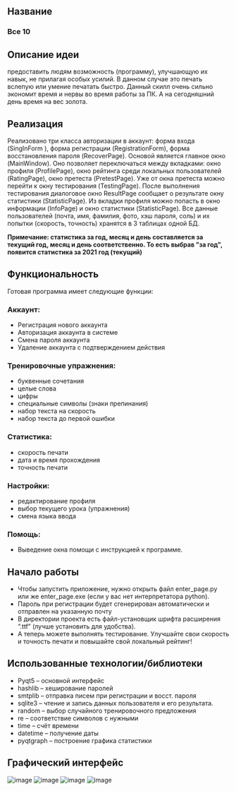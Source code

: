 ## Название
### Все 10
## Описание идеи
предоставить людям возможность (программу), улучшающую их навык, не прилагая особых усилий. В данном случае это печать вслепую или умение печатать быстро. Данный скилл очень сильно экономит время и нервы во время работы за ПК. А на сегодняшний день время на вес золота.

## Реализация
Реализовано три класса авторизации в аккаунт: форма входа (SingInForm
), форма регистрации (RegistrationForm), форма восстановления пароля (RecoverPage). Основой является главное окно (MainWindow). Оно позволяет переключаться между вкладками: окно профиля (ProfilePage), окно рейтинга среди локальных пользователей (RatingPage), окно претеста (PretestPage). Уже от окна претеста можно перейти к окну тестирования (TestingPage). После выполнения тестирования диалоговое окно ResultPage сообщает о результате окну статистики (StatisticPage). Из вкладки профиля можно попасть в окно информации (InfoPage) и окно статистики (StatisticPage).
Все данные пользователей (почта, имя, фамилия, фото, хэш пароля, соль) и их попытки (скорость, точность) хранятся в 3 таблицах одной БД.

**Примечание: статистика за год, месяц и день составляется за текущий год, месяц и день соответственно. То есть выбрав "за год", появится статистика за 2021 год (текущий)**

## Функциональность

Готовая программа имеет следующие функции:

### Аккаунт:
  -	Регистрация нового аккаунта
  -	Авторизация аккаунта в системе
  -	Смена пароля аккаунта
  -	Удаление аккаунта с подтверждением действия

### Тренировочные упражнения:
  -	буквенные сочетания
  -	целые слова
  -	цифры
  -	специальные символы (знаки препинания)
  -	набор текста на скорость
  -	набор текста до первой ошибки

### Статистика:
-	скорость печати
- дата и время прохождения
-	точность печати

### Настройки:
-	редактирование профиля
-	выбор текущего урока (упражнения)
-	смена языка ввода
### Помощь:
-	Выведение окна помощи с инструкцией к программе.

## Начало работы
+ Чтобы запустить приложение, нужно открыть файл enter_page.py или же enter_page.exe
 (если у вас нет интерпретатора python).
+ Пароль при регистрации будет сгенерирован автоматически и отправлен на указанную почту
+ В директории проекта есть файл-установщик шрифта расширения “.ttf” (лучше установить для удобства).
+ А теперь можете выполнять тестирование. Улучшайте свои скорость и точность печати и повышайте свой локальный рейтинг!

## Использованные технологии/библиотеки
+ Pyqt5 – основной интерфейс
+ hashlib – хеширование паролей
+ smtplib – отправка писем при регистрации и восст. пароля
+	sqlite3 – чтение и запись данных пользователя и его результата.
+	random – выбор случайного тренировочного предложения
+	re – соответствие символов с нужными
+	time – счёт времени
+	datetime – получение даты
+	pyqtgraph – построение графика статистики

 ## Графический интерфейс
![image](https://user-images.githubusercontent.com/74973350/226669051-7127f318-d0c6-4861-90b8-baa3ee85be31.png)
![image](https://user-images.githubusercontent.com/74973350/226669071-729b05b4-7965-4cfe-8246-dc4ebf5a5795.png)
![image](https://user-images.githubusercontent.com/74973350/226669090-e296d54d-b246-425b-b645-aa6c483c38e3.png)
![image](https://user-images.githubusercontent.com/74973350/226669103-cb944221-bcb3-4bbc-830c-91853d3b1e47.png)

 
